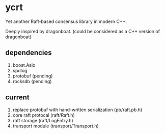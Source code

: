 # ycrt

Yet another Raft-based consensus library in modern C++.

Deeply inspired by dragonboat. (could be considered as a C++ version of dragonboat)

## dependencies

1. boost.Asio
2. spdlog
3. protobuf (pending)
4. rocksdb (pending)

## current

1. replace protobuf with hand-written serialization (pb/raft.pb.h)
2. core raft protocal (raft/Raft.h)
3. raft storage (raft/LogEntry.h)
4. transport module (transport/Transport.h)